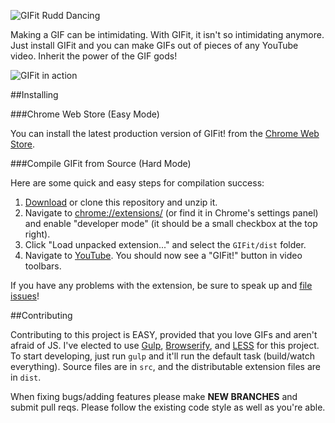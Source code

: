 ![GIFit Rudd Dancing](https://raw.github.com/fauntleroy/GIFit/master/gifit_rudd_dance.gif)

Making a GIF can be intimidating. With GIFit, it isn't so intimidating anymore. Just install GIFit and you can make GIFs out of pieces of any YouTube video. Inherit the power of the GIF gods!

![GIFit in action](https://raw.github.com/fauntleroy/GIFit/master/screenshot.jpg)

##Installing

###Chrome Web Store (Easy Mode)

You can install the latest production version of GIFit! from the [Chrome Web Store](https://chrome.google.com/webstore/detail/gifit/khoojcphcmgcplkpckkjpdlloooifgec).

###Compile GIFit from Source (Hard Mode)

Here are some quick and easy steps for compilation success:

1. [Download](https://github.com/Fauntleroy/GIFit/archive/master.zip) or clone this repository and unzip it.
2. Navigate to [chrome://extensions/](chrome://extensions/) (or find it in Chrome's settings panel) and enable "developer mode" (it should be a small checkbox at the top right).
3. Click "Load unpacked extension..." and select the `GIFit/dist` folder.
4. Navigate to [YouTube](http://youtube.com). You should now see a "GIFit!" button in video toolbars.

If you have any problems with the extension, be sure to speak up and [file issues](https://github.com/Fauntleroy/GIFit/issues)!

##Contributing

Contributing to this project is EASY, provided that you love GIFs and aren't afraid of JS. I've elected to use [Gulp](http://gulpjs.com/), [Browserify](http://browserify.org/), and [LESS](http://lesscss.org/) for this project. To start developing, just run `gulp` and it'll run the default task (build/watch everything). Source files are in `src`, and the distributable extension files are in `dist`.

When fixing bugs/adding features please make **NEW BRANCHES** and submit pull reqs. Please follow the existing code style as well as you're able.